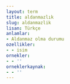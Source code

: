 ```yaml
---
layout: term
title: aldanmazlık
slug: aldanmazlik
lisan: Türkçe
anlamlar:
- Aldanmaz olma durumu
ozellikler:
- - isim
ornekler:
- - ''
orneklerkaynak:
- - ''
---
```

